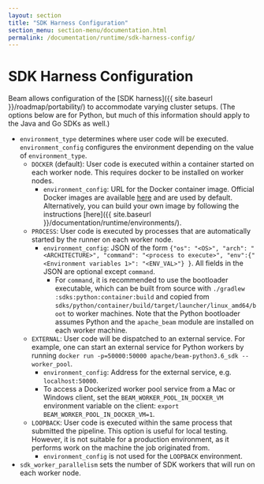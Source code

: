 ```yaml
---
layout: section
title: "SDK Harness Configuration"
section_menu: section-menu/documentation.html
permalink: /documentation/runtime/sdk-harness-config/
---
```

<!--
Licensed under the Apache License, Version 2.0 (the "License");
you may not use this file except in compliance with the License.
You may obtain a copy of the License at

http://www.apache.org/licenses/LICENSE-2.0

Unless required by applicable law or agreed to in writing, software
distributed under the License is distributed on an "AS IS" BASIS,
WITHOUT WARRANTIES OR CONDITIONS OF ANY KIND, either express or implied.
See the License for the specific language governing permissions and
limitations under the License.
-->

# SDK Harness Configuration

Beam allows configuration of the [SDK harness]({{ site.baseurl }}/roadmap/portability/) to
accommodate varying cluster setups.
(The options below are for Python, but much of this information should apply to the Java and Go SDKs
as well.)

- `environment_type` determines where user code will be executed.
  `environment_config` configures the environment depending on the value of `environment_type`.
  - `DOCKER` (default): User code is executed within a container started on each worker node.
    This requires docker to be installed on worker nodes.
    - `environment_config`: URL for the Docker container image. Official Docker images
    are available [here](https://hub.docker.com/u/apachebeam) and are used by default.
    Alternatively, you can build your own image by following the instructions
    [here]({{ site.baseurl }}/documentation/runtime/environments/).
  - `PROCESS`: User code is executed by processes that are automatically started by the runner on
    each worker node.
    - `environment_config`: JSON of the form `{"os": "<OS>", "arch": "<ARCHITECTURE>",
    "command": "<process to execute>", "env":{"<Environment variables 1>": "<ENV_VAL>"} }`. All
    fields in the JSON are optional except `command`.
      - For `command`, it is recommended to use the bootloader executable, which can be built from
        source with `./gradlew :sdks:python:container:build` and copied from
        `sdks/python/container/build/target/launcher/linux_amd64/boot` to worker machines.
        Note that the Python bootloader assumes Python and the `apache_beam` module are installed
        on each worker machine.
  - `EXTERNAL`: User code will be dispatched to an external service. For example, one can start
    an external service for Python workers by running
    `docker run -p=50000:50000 apache/beam-python3.6_sdk --worker_pool`.
    - `environment_config`: Address for the external service, e.g. `localhost:50000`.
    - To access a Dockerized worker pool service from a Mac or Windows client, set the
      `BEAM_WORKER_POOL_IN_DOCKER_VM` environment variable on the client:
      `export BEAM_WORKER_POOL_IN_DOCKER_VM=1`.
  - `LOOPBACK`: User code is executed within the same process that submitted the pipeline. This
    option is useful for local testing. However, it is not suitable for a production environment,
    as it performs work on the machine the job originated from.
    - `environment_config` is not used for the `LOOPBACK` environment.
- `sdk_worker_parallelism` sets the number of SDK workers that will run on each worker node.